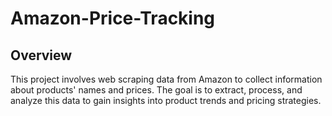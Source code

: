 # Amazon-Price-Tracking

## Overview
This project involves web scraping data from Amazon to collect information about products' names and prices. The goal is to extract, process, and analyze this data to gain insights into product trends and pricing strategies.

